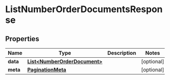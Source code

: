 # ListNumberOrderDocumentsResponse

## Properties
Name | Type | Description | Notes
------------ | ------------- | ------------- | -------------
**data** | [**List&lt;NumberOrderDocument&gt;**](NumberOrderDocument.md) |  |  [optional]
**meta** | [**PaginationMeta**](PaginationMeta.md) |  |  [optional]
